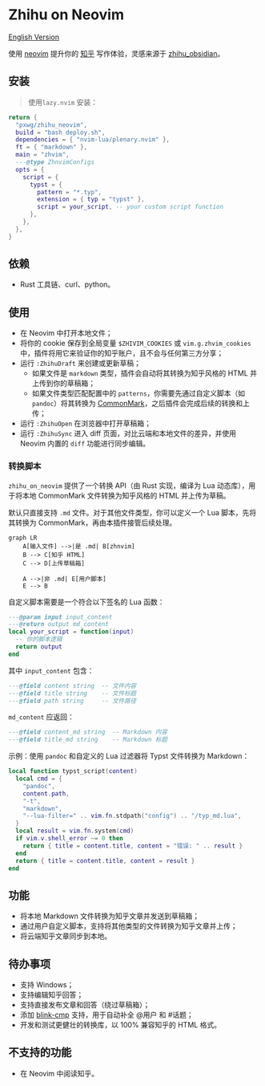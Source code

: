 # Zhihu on Neovim

[English Version](./README.md)

使用 [neovim](https://github.com/neovim/neovim) 提升你的 [知乎](https://www.zhihu.com/) 写作体验，灵感来源于 [zhihu_obsidian](https://github.com/dongguaguaguagua/zhihu_obsidian)。

## 安装

> 使用`lazy.nvim` 安装：
```lua
return {
  "pxwg/zhihu_neovim",
  build = "bash deploy.sh",
  dependencies = { "nvim-lua/plenary.nvim" },
  ft = { "markdown" },
  main = "zhvim",
  ---@type ZhnvimConfigs
  opts = {
    script = {
      typst = {
        pattern = "*.typ",
        extension = { typ = "typst" },
        script = your_script, -- your custom script function
      },
    },
  },
}
```

## 依赖

<!-- TODO: 添加依赖管理 -->
- Rust 工具链、curl、python。

## 使用

- 在 Neovim 中打开本地文件；
- 将你的 cookie 保存到全局变量 `$ZHIVIM_COOKIES` 或 `vim.g.zhvim_cookies` 中，插件将用它来验证你的知乎账户，且不会与任何第三方分享；
- 运行 `:ZhihuDraft` 来创建或更新草稿；
    - 如果文件是 `markdown` 类型，插件会自动将其转换为知乎风格的 HTML 并上传到你的草稿箱；
    - 如果文件类型匹配配置中的 `patterns`，你需要先通过自定义脚本（如 `pandoc`）将其转换为 [CommonMark](https://spec.commonmark.org/)，之后插件会完成后续的转换和上传；
- 运行 `:ZhihuOpen` 在浏览器中打开草稿箱；
- 运行 `:ZhihuSync` 进入 diff 页面，对比云端和本地文件的差异，并使用 Neovim 内置的 `diff` 功能进行同步编辑。

### 转换脚本

`zhihu_on_neovim` 提供了一个转换 API（由 Rust 实现，编译为 Lua 动态库），用于将本地 CommonMark 文件转换为知乎风格的 HTML 并上传为草稿。

默认只直接支持 `.md` 文件。对于其他文件类型，你可以定义一个 Lua 脚本，先将其转换为 CommonMark，再由本插件接管后续处理。

```mermaid
graph LR
    A[输入文件] -->|是 .md| B[zhnvim]
    B --> C[知乎 HTML]
    C --> D[上传草稿箱]

    A -->|非 .md| E[用户脚本]
    E --> B
```

自定义脚本需要是一个符合以下签名的 Lua 函数：
```lua
---@param input input_content
---@return output md_content
local your_script = function(input)
  -- 你的脚本逻辑
  return output
end
```
其中 `input_content` 包含：
```lua
---@field content string  -- 文件内容
---@field title string    -- 文件标题
---@field path string     -- 文件路径
```
`md_content` 应返回：
```lua
---@field content_md string  -- Markdown 内容
---@field title_md string    -- Markdown 标题
```

示例：使用 `pandoc` 和自定义的 Lua 过滤器将 Typst 文件转换为 Markdown：
```lua
local function typst_script(content)
  local cmd = {
    "pandoc",
    content.path,
    "-t",
    "markdown",
    "--lua-filter=" .. vim.fn.stdpath("config") .. "/typ_md.lua",
  }
  local result = vim.fn.system(cmd)
  if vim.v.shell_error ~= 0 then
    return { title = content.title, content = "错误: " .. result }
  end
  return { title = content.title, content = result }
end
```

## 功能
- 将本地 Markdown 文件转换为知乎文章并发送到草稿箱；
- 通过用户自定义脚本，支持将其他类型的文件转换为知乎文章并上传；
- 将云端知乎文章同步到本地。

## 待办事项
- 支持 Windows；
- 支持编辑知乎回答；
- 支持直接发布文章和回答（绕过草稿箱）；
- 添加 [blink-cmp](https://github.com/Saghen/blink.cmp) 支持，用于自动补全 @用户 和 #话题；
- 开发和测试更健壮的转换库，以 100% 兼容知乎的 HTML 格式。

## 不支持的功能
- 在 Neovim 中阅读知乎。
